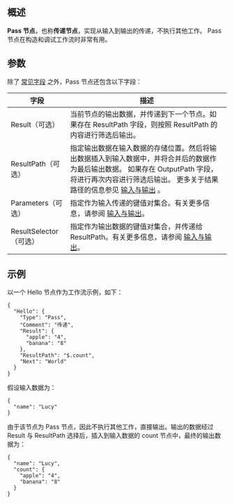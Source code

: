 ## 概述

**Pass 节点**，也称**传递节点**，实现从输入到输出的传递，不执行其他工作。 Pass 节点在构造和调试工作流时非常有用。

## 参数

除了 [常见字段](https://cloud.tencent.com/document/product/1272/51544#step3) 之外，Pass 节点还包含以下字段：

| 字段                   | 描述                                                         |
| ---------------------- | ------------------------------------------------------------ |
| Result（可选）         | 当前节点的输出数据，并传递到下一个节点。如果存在 ResultPath 字段，则按照 ResultPath 的内容进行筛选后输出。 |
| ResultPath（可选）     | 指定输出数据在输入数据的存储位置。然后将输出数据插入到输入数据中，并将合并后的数据作为最后输出数据。 如果存在 OutputPath 字段，将进行再次内容进行筛选后输出。 更多关于结果路径的信息参见 [输入与输出](https://cloud.tencent.com/document/product/1272/55657) 。 |
| Parameters（可选）     | 指定作为输入传递的键值对集合。有关更多信息，请参阅 [输入与输出](https://cloud.tencent.com/document/product/1272/55657)。 |
| ResultSelector（可选） | 指定作为输出数据的键值对集合，并传递给ResultPath。有关更多信息，请参阅 [输入与输出](https://cloud.tencent.com/document/product/1272/55657)。 |

## 示例

以一个 Hello 节点作为工作流示例，如下：

```
{
  "Hello": {
    "Type": "Pass",
    "Comment": "传递",
    "Result": {
      "apple": "4",
      "banana": "8"
    },
    "ResultPath": "$.count",
    "Next": "World"
  }
}
```

假设输入数据为：

```
{
  "name": "Lucy"
}
```

由于该节点为 Pass 节点，因此不执行其他工作，直接输出。输出的数据经过 Result 与 ResultPath 选择后，插入到输入数据的 count 节点中，最终的输出数据为：

```
{
  "name": "Lucy",
  "count": {
    "apple": "4",
    "banana": "8"
  }
}
```

